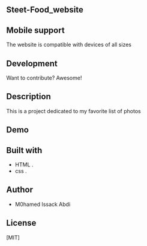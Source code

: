
## Steet-Food_website



## Mobile support
The  website is compatible with devices of all sizes 

## Development
Want to contribute? Awesome!
## Description
This is a  project dedicated to my favorite list of photos


## Demo


## Built with
-  HTML .
-  css .

## Author
- M0hamed Issack Abdi

## License
[MIT]
